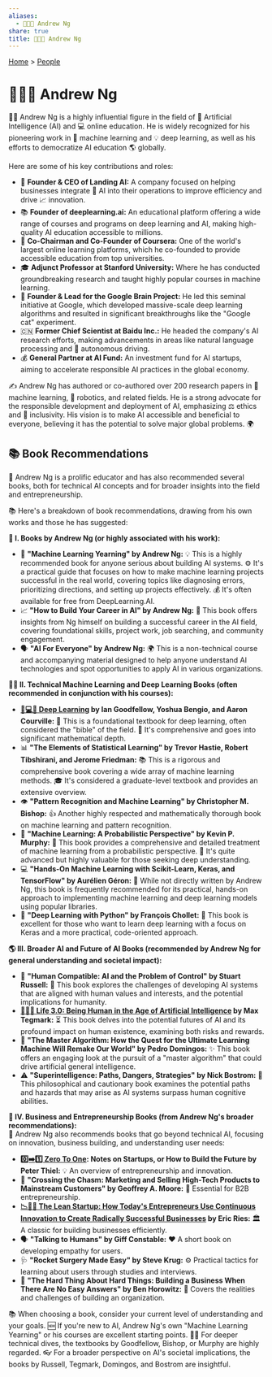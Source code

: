 ```yaml
---
aliases:
  - 👨‍🏫🤖 Andrew Ng
share: true
title: 👨‍🏫🤖 Andrew Ng
---
```

[Home](../index.md) > [People](./index.md)  
# 👨‍🏫🤖 Andrew Ng  
👨‍🏫 Andrew Ng is a highly influential figure in the field of 🤖 Artificial Intelligence (AI) and 💻 online education. He is widely recognized for his pioneering work in 🧠 machine learning and 💡 deep learning, as well as his efforts to democratize AI education 🌎 globally.  
  
Here are some of his key contributions and roles:  
  
* 🚀 **Founder & CEO of Landing AI:** A company focused on helping businesses integrate 🤖 AI into their operations to improve efficiency and drive 📈 innovation.  
* 📚 **Founder of deeplearning.ai:** An educational platform offering a wide range of courses and programs on deep learning and AI, making high-quality AI education accessible to millions.  
* 🏫 **Co-Chairman and Co-Founder of Coursera:** One of the world's largest online learning platforms, which he co-founded to provide accessible education from top universities.  
* 🎓 **Adjunct Professor at Stanford University:** Where he has conducted groundbreaking research and taught highly popular courses in machine learning.  
* 🧠 **Founder & Lead for the Google Brain Project:** He led this seminal initiative at Google, which developed massive-scale deep learning algorithms and resulted in significant breakthroughs like the "Google cat" experiment.  
* 🇨🇳 **Former Chief Scientist at Baidu Inc.:** He headed the company's AI research efforts, making advancements in areas like natural language processing and 🚗 autonomous driving.  
* 💰 **General Partner at AI Fund:** An investment fund for AI startups, aiming to accelerate responsible AI practices in the global economy.  
  
✍️ Andrew Ng has authored or co-authored over 200 research papers in 🧠 machine learning, 🤖 robotics, and related fields. He is a strong advocate for the responsible development and deployment of AI, emphasizing ⚖️ ethics and 🤝 inclusivity. His vision is to make AI accessible and beneficial to everyone, believing it has the potential to solve major global problems. 🌍  
  
## 📚 Book Recommendations  
🧠 Andrew Ng is a prolific educator and has also recommended several books, both for technical AI concepts and for broader insights into the field and entrepreneurship.  
  
📚 Here's a breakdown of book recommendations, drawing from his own works and those he has suggested:  
  
**🤖 I. Books by Andrew Ng (or highly associated with his work):**  
* 🚀 **"Machine Learning Yearning" by Andrew Ng:** 💡 This is a highly recommended book for anyone serious about building AI systems. ⚙️ It's a practical guide that focuses on how to make machine learning projects successful in the real world, covering topics like diagnosing errors, prioritizing directions, and setting up projects effectively. 💰 It's often available for free from DeepLearning.AI.  
* 📈 **"How to Build Your Career in AI" by Andrew Ng:** 💼 This book offers insights from Ng himself on building a successful career in the AI field, covering foundational skills, project work, job searching, and community engagement.  
* 🗣️ **"AI For Everyone" by Andrew Ng:** 🌍 This is a non-technical course and accompanying material designed to help anyone understand AI technologies and spot opportunities to apply AI in various organizations.  
  
**👨‍💻 II. Technical Machine Learning and Deep Learning Books (often recommended in conjunction with his courses):**  
* **[🧠💻🤖 Deep Learning](../books/deep-learning.md) by Ian Goodfellow, Yoshua Bengio, and Aaron Courville:** 📜 This is a foundational textbook for deep learning, often considered the "bible" of the field. 🔬 It's comprehensive and goes into significant mathematical depth.  
* 📊 **"The Elements of Statistical Learning" by Trevor Hastie, Robert Tibshirani, and Jerome Friedman:** 📚 This is a rigorous and comprehensive book covering a wide array of machine learning methods. 🎓 It's considered a graduate-level textbook and provides an extensive overview.  
* 👁️ **"Pattern Recognition and Machine Learning" by Christopher M. Bishop:** 👍 Another highly respected and mathematically thorough book on machine learning and pattern recognition.  
* 🧠 **"Machine Learning: A Probabilistic Perspective" by Kevin P. Murphy:** 🔬 This book provides a comprehensive and detailed treatment of machine learning from a probabilistic perspective. 🤯 It's quite advanced but highly valuable for those seeking deep understanding.  
* 💻 **"Hands-On Machine Learning with Scikit-Learn, Keras, and TensorFlow" by Aurélien Géron:** 👐 While not directly written by Andrew Ng, this book is frequently recommended for its practical, hands-on approach to implementing machine learning and deep learning models using popular libraries.  
* 🐍 **"Deep Learning with Python" by François Chollet:** 🐍 This book is excellent for those who want to learn deep learning with a focus on Keras and a more practical, code-oriented approach.  
  
**🌎 III. Broader AI and Future of AI Books (recommended by Andrew Ng for general understanding and societal impact):**  
* 🤝 **"Human Compatible: AI and the Problem of Control" by Stuart Russell:** 🤔 This book explores the challenges of developing AI systems that are aligned with human values and interests, and the potential implications for humanity.  
* **[🧬👥💾 Life 3.0: Being Human in the Age of Artificial Intelligence](../books/life-3-0.md) by Max Tegmark:** ⏳ This book delves into the potential futures of AI and its profound impact on human existence, examining both risks and rewards.  
* 🎯 **"The Master Algorithm: How the Quest for the Ultimate Learning Machine Will Remake Our World" by Pedro Domingos:** ✨ This book offers an engaging look at the pursuit of a "master algorithm" that could drive artificial general intelligence.  
* ⚠️ **"Superintelligence: Paths, Dangers, Strategies" by Nick Bostrom:** 📜 This philosophical and cautionary book examines the potential paths and hazards that may arise as AI systems surpass human cognitive abilities.  
  
**🏢 IV. Business and Entrepreneurship Books (from Andrew Ng's broader recommendations):**  
👔 Andrew Ng also recommends books that go beyond technical AI, focusing on innovation, business building, and understanding user needs:  
  
* **[0️⃣➡️1️⃣ Zero To One](../books/zero-to-one.md): Notes on Startups, or How to Build the Future by Peter Thiel:** 💡 An overview of entrepreneurship and innovation.  
* 🌉 **"Crossing the Chasm: Marketing and Selling High-Tech Products to Mainstream Customers" by Geoffrey A. Moore:** 💼 Essential for B2B entrepreneurship.  
* **[📉🧪🚀 The Lean Startup: How Today's Entrepreneurs Use Continuous Innovation to Create Radically Successful Businesses](../books/the-lean-startup.md) by Eric Ries:** 🏛️ A classic for building businesses efficiently.  
* 🗣️ **"Talking to Humans" by Giff Constable:** ❤️ A short book on developing empathy for users.  
* 🩺 **"Rocket Surgery Made Easy" by Steve Krug:** ⚙️ Practical tactics for learning about users through studies and interviews.  
* 🤕 **"The Hard Thing About Hard Things: Building a Business When There Are No Easy Answers" by Ben Horowitz:** 🏢 Covers the realities and challenges of building an organization.  
  
📚 When choosing a book, consider your current level of understanding and your goals. 🆕 If you're new to AI, Andrew Ng's own "Machine Learning Yearning" or his courses are excellent starting points. 🏊‍♀️ For deeper technical dives, the textbooks by Goodfellow, Bishop, or Murphy are highly regarded. 👓 For a broader perspective on AI's societal implications, the books by Russell, Tegmark, Domingos, and Bostrom are insightful.